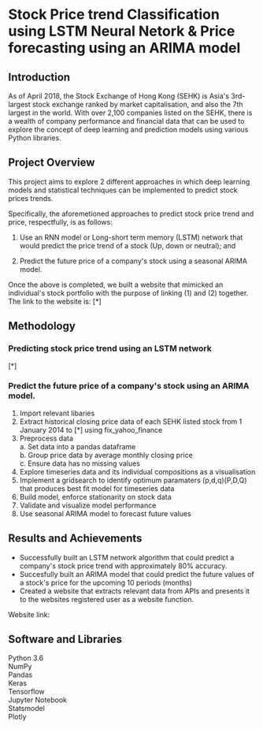 # Stock Price trend Classification using LSTM Neural Netork & Price forecasting using an ARIMA model

## Introduction

As of April 2018, the Stock Exchange of Hong Kong (SEHK) is Asia's 3rd-largest stock exchange ranked by market capitalisation, 
and also the 7th largest in the world. 
With over 2,100 companies listed on the SEHK, there is a wealth of company performance and financial data that can
be used to explore the concept of deep learning and prediction models using various Python libraries.


## Project Overview

This project aims to explore 2 different approaches in which deep learning models and statistical techniques can be
implemented to predict stock prices trends. 

Specifically, the aforemetioned approaches to predict stock price trend and price, respectfully, is as follows:

1. Use an RNN model or Long-short term memory (LSTM) network that would predict the price trend of a stock (Up, down or neutral); and

2. Predict the future price of a company's stock using a seasonal ARIMA model.

Once the above is completed, we built a website that mimicked an individual's stock portfolio with the purpose of linking (1) and (2) together. The link to the website is: [*]


## Methodology

### Predicting stock price trend using an LSTM network

[*]

### Predict the future price of a company's stock using an ARIMA model.

1. Import relevant libaries
2. Extract historical closing price data of each SEHK listed stock from 1 January 2014 to [*] using fix_yahoo_finance
3. Preprocess data    
    a. Set data into a pandas dataframe  
    b. Group price data by average monthly closing price  
    c. Ensure data has no missing values  
4. Explore timeseries data and its individual compositions as a visualisation 
5. Implement a gridsearch to identify optimum paramaters (p,d,q)(P,D,Q) that produces best fit model for timeseries data  
6. Build model, enforce stationarity on stock data     
7. Validate and visualize model performance   
8. Use seasonal ARIMA model to forecast future values 

## Results and Achievements

* Successfully built an LSTM network algorithm that could predict a company's stock price trend with approximately 80% accuracy.
* Succesfully built an ARIMA model that could predict the future values of a stock's price for the upcoming 10 periods (months)
* Created a website that extracts relevant data from APIs and presents it to the websites registered user as a website function.

Website link:

## Software and Libraries

Python 3.6  
NumPy   
Pandas  
Keras       
Tensorflow  
Jupyter Notebook    
Statsmodel  
Plotly  
    
